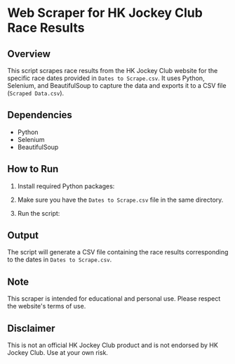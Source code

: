 # Web Scraper for HK Jockey Club Race Results

## Overview
This script scrapes race results from the HK Jockey Club website for the specific race dates provided in `Dates to Scrape.csv`. It uses Python, Selenium, and BeautifulSoup to capture the data and exports it to a CSV file (`Scraped Data.csv`).

## Dependencies
- Python
- Selenium
- BeautifulSoup

## How to Run
1. Install required Python packages:  

2. Make sure you have the `Dates to Scrape.csv` file in the same directory.

3. Run the script:  

## Output
The script will generate a CSV file containing the race results corresponding to the dates in `Dates to Scrape.csv`.

## Note
This scraper is intended for educational and personal use. Please respect the website's terms of use.

## Disclaimer
This is not an official HK Jockey Club product and is not endorsed by HK Jockey Club. Use at your own risk.
